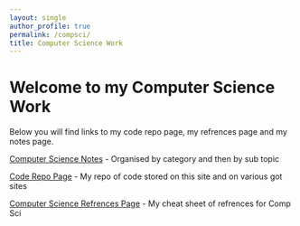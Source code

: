 ```yaml
---
layout: single
author_profile: true
permalink: /compsci/
title: Computer Science Work
---
```


# Welcome to my Computer Science Work

Below you will find links to my code repo page, my refrences page and my notes page.

[Computer Science Notes](/compsci/notes) - Organised by category and then by sub topic

[Code Repo Page](/compsci/code) - My repo of code stored on this site and on various got sites

[Computer Science Refrences Page](/compsci/references/) - My cheat sheet of refrences for Comp Sci